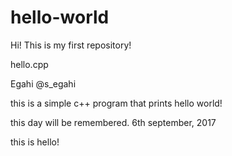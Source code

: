 # hello-world

Hi! This is my first repository!

hello.cpp 

Egahi
@s_egahi

this is a simple c++ program that prints hello world!

this day will be remembered. 6th september, 2017

this is hello!

